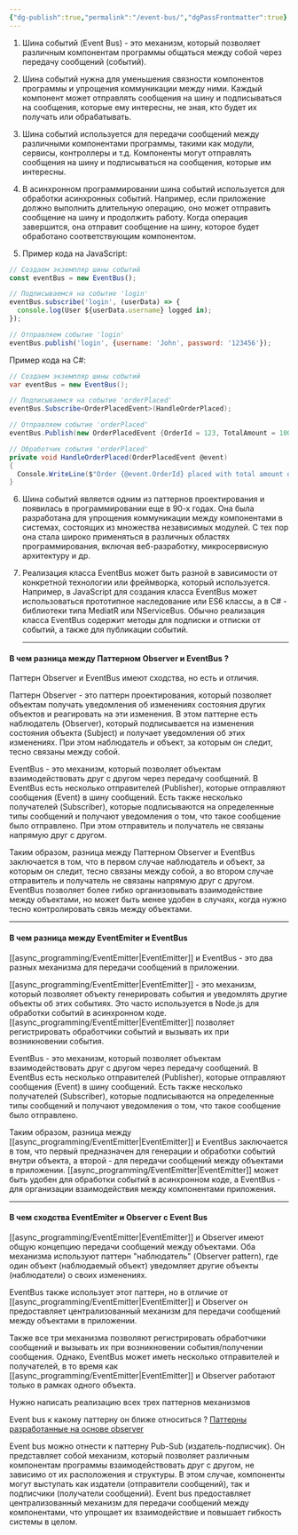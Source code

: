 ```yaml
---
{"dg-publish":true,"permalink":"/event-bus/","dgPassFrontmatter":true}
---
```







1. Шина событий (Event Bus) - это механизм, который позволяет различным компонентам программы общаться между собой через передачу сообщений (событий).

2. Шина событий нужна для уменьшения связности компонентов программы и упрощения коммуникации между ними. Каждый компонент может отправлять сообщения на шину и подписываться на сообщения, которые ему интересны, не зная, кто будет их получать или обрабатывать.

3. Шина событий используется для передачи сообщений между различными компонентами программы, такими как модули, сервисы, контроллеры и т.д. Компоненты могут отправлять сообщения на шину и подписываться на сообщения, которые им интересны.

4. В асинхронном программировании шина событий используется для обработки асинхронных событий. Например, если приложение должно выполнить длительную операцию, оно может отправить сообщение на шину и продолжить работу. Когда операция завершится, она отправит сообщение на шину, которое будет обработано соответствующим компонентом.

5. Пример кода на JavaScript:
```js
// Создаем экземпляр шины событий
const eventBus = new EventBus();

// Подписываемся на событие 'login'
eventBus.subscribe('login', (userData) => {
  console.log(User ${userData.username} logged in);
});

// Отправляем событие 'login'
eventBus.publish('login', {username: 'John', password: '123456'});
```

Пример кода на C#:

```c#
// Создаем экземпляр шины событий
var eventBus = new EventBus();

// Подписываемся на событие 'orderPlaced'
eventBus.Subscribe<OrderPlacedEvent>(HandleOrderPlaced);

// Отправляем событие 'orderPlaced'
eventBus.Publish(new OrderPlacedEvent {OrderId = 123, TotalAmount = 100.50});

// Обработчик события 'orderPlaced'
private void HandleOrderPlaced(OrderPlacedEvent @event)
{
  Console.WriteLine($"Order {@event.OrderId} placed with total amount of {@event.TotalAmount}");
}
```

6. Шина событий является одним из паттернов проектирования и появилась в программировании еще в 90-х годах. Она была разработана для упрощения коммуникации между компонентами в системах, состоящих из множества независимых модулей. С тех пор она стала широко применяться в различных областях программирования, включая веб-разработку, микросервисную архитектуру и др.
   
7. Реализация класса EventBus может быть разной в зависимости от конкретной технологии или фреймворка, который используется. Например, в JavaScript для создания класса EventBus может использоваться прототипное наследование или ES6 классы, а в C# - библиотеки типа MediatR или NServiceBus. Обычно реализация класса EventBus содержит методы для подписки и отписки от событий, а также для публикации событий.
   
   --- 
#### В чем разница между Паттерном Observer и EventBus ?

Паттерн Observer и EventBus имеют сходства, но есть и отличия.

Паттерн Observer - это паттерн проектирования, который позволяет объектам получать уведомления об изменениях состояния других объектов и реагировать на эти изменения. В этом паттерне есть наблюдатель (Observer), который подписывается на изменения состояния объекта (Subject) и получает уведомления об этих изменениях. При этом наблюдатель и объект, за которым он следит, тесно связаны между собой.

EventBus - это механизм, который позволяет объектам взаимодействовать друг с другом через передачу сообщений. В EventBus есть несколько отправителей (Publisher), которые отправляют сообщения (Event) в шину сообщений. Есть также несколько получателей (Subscriber), которые подписываются на определенные типы сообщений и получают уведомления о том, что такое сообщение было отправлено. При этом отправитель и получатель не связаны напрямую друг с другом.

Таким образом, разница между Паттерном Observer и EventBus заключается в том, что в первом случае наблюдатель и объект, за которым он следит, тесно связаны между собой, а во втором случае отправитель и получатель не связаны напрямую друг с другом. EventBus позволяет более гибко организовывать взаимодействие между объектами, но может быть менее удобен в случаях, когда нужно тесно контролировать связь между объектами.

---
#### В чем разница между EventEmiter и EventBus

[[async_programming/EventEmitter\|EventEmitter]] и EventBus - это два разных механизма для передачи сообщений в приложении.

[[async_programming/EventEmitter\|EventEmitter]] - это механизм, который позволяет объекту генерировать события и уведомлять другие объекты об этих событиях. Это часто используется в Node.js для обработки событий в асинхронном коде. [[async_programming/EventEmitter\|EventEmitter]] позволяет регистрировать обработчики событий и вызывать их при возникновении события.

EventBus - это механизм, который позволяет объектам взаимодействовать друг с другом через передачу сообщений. В EventBus есть несколько отправителей (Publisher), которые отправляют сообщения (Event) в шину сообщений. Есть также несколько получателей (Subscriber), которые подписываются на определенные типы сообщений и получают уведомления о том, что такое сообщение было отправлено.

Таким образом, разница между [[async_programming/EventEmitter\|EventEmitter]] и EventBus заключается в том, что первый предназначен для генерации и обработки событий внутри объекта, а второй - для передачи сообщений между объектами в приложении. [[async_programming/EventEmitter\|EventEmitter]] может быть удобен для обработки событий в асинхронном коде, а EventBus - для организации взаимодействия между компонентами приложения.

---
#### В чем сходства EventEmiter и Observer с Event Bus

[[async_programming/EventEmitter\|EventEmitter]] и Observer имеют общую концепцию передачи сообщений между объектами. Оба механизма используют паттерн "наблюдатель" (Observer pattern), где один объект (наблюдаемый объект) уведомляет другие объекты (наблюдатели) о своих изменениях. 

EventBus также использует этот паттерн, но в отличие от [[async_programming/EventEmitter\|EventEmitter]] и Observer он предоставляет централизованный механизм для передачи сообщений между объектами в приложении. 

Также все три механизма позволяют регистрировать обработчики сообщений и вызывать их при возникновении события/получении сообщения. Однако, EventBus может иметь несколько отправителей и получателей, в то время как [[async_programming/EventEmitter\|EventEmitter]] и Observer работают только в рамках одного объекта.



Нужно написать реализацию всех трех паттернов механизмов


Event bus к какому паттерну он ближе относиться ?
[Паттерны разработанные на основе observer](obsidian://open?vault=Notes&file=Observer%2FObserver_part2)

Event bus можно отнести к паттерну Pub-Sub (издатель-подписчик). Он представляет собой механизм, который позволяет различным компонентам программы взаимодействовать друг с другом, не зависимо от их расположения и структуры. В этом случае, компоненты могут выступать как издатели (отправители сообщений), так и подписчики (получатели сообщений). Event bus предоставляет централизованный механизм для передачи сообщений между компонентами, что упрощает их взаимодействие и повышает гибкость системы в целом.
